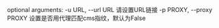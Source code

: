optional arguments:
  -u URL, --url URL		     						请设置URL链接
  -p PROXY, --proxy PROXY						设置是否用代理匹配cms指纹，默认为False
